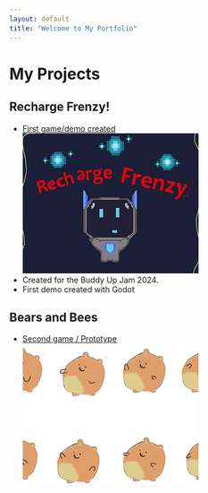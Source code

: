 ```yaml
---
layout: default
title: "Welcome to My Portfolio"
---
```

# My Projects

## Recharge Frenzy!
- [First game/demo created](https://thisiskrispy.itch.io/buddyup-jam-2024)
![Recharge Frenzy!](assets/rechargefrenzy.png)
- Created for the Buddy Up Jam 2024.
- First demo created with Godot

## Bears and Bees
- [Second game / Prototype](https://thisiskrispy.itch.io/bees-on-wheels)
![Bee on Wheels](assets/recharge.png)

